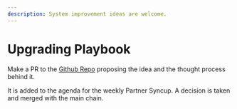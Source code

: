 ```yaml
---
description: System improvement ideas are welcome.
---
```


# Upgrading Playbook

Make a PR to the [Github Repo](https://github.com/thevantageproject/playbook) proposing the idea and the thought process behind it.

It is added to the agenda for the weekly Partner Syncup. A decision is taken and merged with the main chain.

